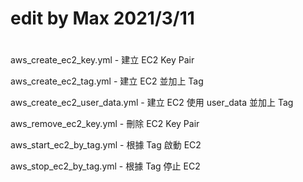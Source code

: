 #
# edit by Max 2021/3/11
#

aws_create_ec2_key.yml - 建立 EC2 Key Pair

aws_create_ec2_tag.yml - 建立 EC2 並加上 Tag

aws_create_ec2_user_data.yml - 建立 EC2 使用 user_data 並加上 Tag

aws_remove_ec2_key.yml - 刪除 EC2 Key Pair

aws_start_ec2_by_tag.yml - 根據 Tag 啟動 EC2

aws_stop_ec2_by_tag.yml - 根據 Tag 停止 EC2
